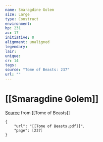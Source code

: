 ```yaml
---
name: Smaragdine Golem
size: Large
type: Construct
environment: 
hp: 231
ac: 17
initiative: 0
alignment: unaligned
legendary: 
lair: 
unique: 
cr: 14
tags: 
source: "Tome of Beasts: 237"
url: ""
---
```

# [[Smaragdine Golem]]

[Source](zotero://open-pdf/library/items/ULEQWHJM?page=237) from [[Tome of Beasts]]

```pdf
{
	"url": "[[Tome of Beasts.pdf]]",
	"page": [237]
}
```

